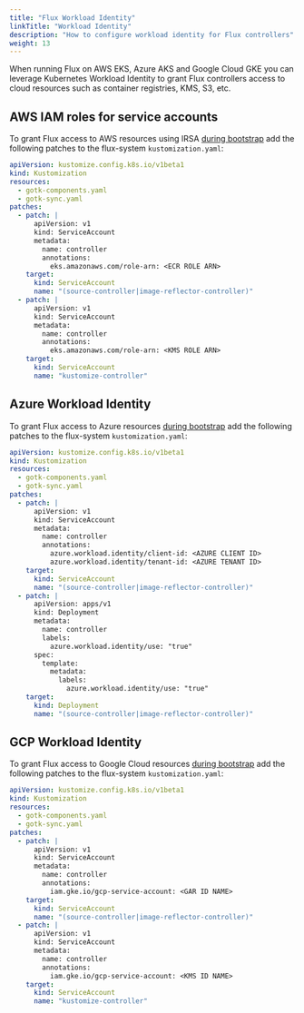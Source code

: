 ```yaml
---
title: "Flux Workload Identity"
linkTitle: "Workload Identity"
description: "How to configure workload identity for Flux controllers"
weight: 13
---
```


When running Flux on AWS EKS, Azure AKS and Google Cloud GKE you can leverage Kubernetes
Workload Identity to grant Flux controllers access to cloud resources such as container
registries, KMS, S3, etc.

## AWS IAM roles for service accounts

To grant Flux access to AWS resources using IRSA [during bootstrap](/flux/installation/configuration/bootstrap-customization) add the following patches
to the flux-system `kustomization.yaml`:

```yaml
apiVersion: kustomize.config.k8s.io/v1beta1
kind: Kustomization
resources:
  - gotk-components.yaml
  - gotk-sync.yaml
patches:
  - patch: |
      apiVersion: v1
      kind: ServiceAccount
      metadata:
        name: controller
        annotations:
          eks.amazonaws.com/role-arn: <ECR ROLE ARN>
    target:
      kind: ServiceAccount
      name: "(source-controller|image-reflector-controller)"
  - patch: |
      apiVersion: v1
      kind: ServiceAccount
      metadata:
        name: controller
        annotations:
          eks.amazonaws.com/role-arn: <KMS ROLE ARN>
    target:
      kind: ServiceAccount
      name: "kustomize-controller"
```

## Azure Workload Identity

To grant Flux access to Azure resources [during bootstrap](/flux/installation/configuration/bootstrap-customization) add the following patches
to the flux-system `kustomization.yaml`:

```yaml
apiVersion: kustomize.config.k8s.io/v1beta1
kind: Kustomization
resources:
  - gotk-components.yaml
  - gotk-sync.yaml
patches:
  - patch: |
      apiVersion: v1
      kind: ServiceAccount
      metadata:
        name: controller
        annotations:
          azure.workload.identity/client-id: <AZURE CLIENT ID>
          azure.workload.identity/tenant-id: <AZURE TENANT ID>
    target:
      kind: ServiceAccount
      name: "(source-controller|image-reflector-controller)"
  - patch: |
      apiVersion: apps/v1
      kind: Deployment
      metadata:
        name: controller
        labels:
          azure.workload.identity/use: "true"
      spec:
        template:
          metadata:
            labels:
              azure.workload.identity/use: "true"    
    target:
      kind: Deployment
      name: "(source-controller|image-reflector-controller)"
```

## GCP Workload Identity

To grant Flux access to Google Cloud resources [during bootstrap](/flux/installation/configuration/bootstrap-customization) add the following patches
to the flux-system `kustomization.yaml`:

```yaml
apiVersion: kustomize.config.k8s.io/v1beta1
kind: Kustomization
resources:
  - gotk-components.yaml
  - gotk-sync.yaml
patches:
  - patch: |
      apiVersion: v1
      kind: ServiceAccount
      metadata:
        name: controller
        annotations:
          iam.gke.io/gcp-service-account: <GAR ID NAME>
    target:
      kind: ServiceAccount
      name: "(source-controller|image-reflector-controller)"
  - patch: |
      apiVersion: v1
      kind: ServiceAccount
      metadata:
        name: controller
        annotations:
          iam.gke.io/gcp-service-account: <KMS ID NAME>
    target:
      kind: ServiceAccount
      name: "kustomize-controller"
```
